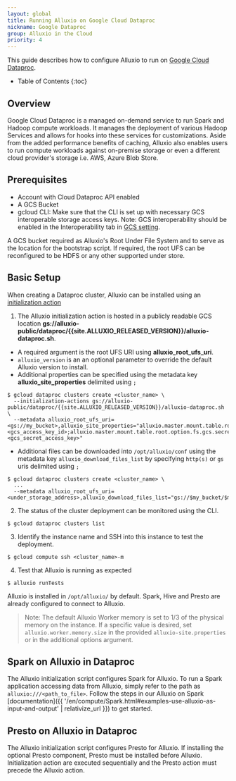 ```yaml
---
layout: global
title: Running Alluxio on Google Cloud Dataproc
nickname: Google Dataproc
group: Alluxio in the Cloud
priority: 4
---
```


This guide describes how to configure Alluxio to run on [Google Cloud Dataproc](https://cloud.google.com/dataproc).

* Table of Contents
{:toc}

## Overview

Google Cloud Dataproc is a managed on-demand service to run Spark and Hadoop compute workloads.
It manages the deployment of various Hadoop Services and allows for hooks into these services for
customizations.
Aside from the added performance benefits of caching, Alluxio also enables users to run compute 
workloads against on-premise storage or even a different cloud provider's storage i.e. AWS, Azure
Blob Store.

## Prerequisites

* Account with Cloud Dataproc API enabled
* A GCS Bucket
* gcloud CLI: Make sure that the CLI is set up with necessary GCS interoperable storage access keys.
Note: GCS interoperability should be enabled in the Interoperability tab in
[GCS setting](https://console.cloud.google.com/storage/settings).

A GCS bucket required as Alluxio's Root Under File System and to serve as the location for the
bootstrap script.
If required, the root UFS can be reconfigured to be HDFS or any other supported under store.

## Basic Setup

When creating a Dataproc cluster, Alluxio can be installed using an
[initialization action](https://cloud.google.com/dataproc/docs/concepts/configuring-clusters/init-actions)

1. The Alluxio initialization action is hosted in a publicly readable
GCS location **gs://alluxio-public/dataproc/{{site.ALLUXIO_RELEASED_VERSION}}/alluxio-dataproc.sh**.
* A required argument is the root UFS URI using **alluxio_root_ufs_uri**.
* `alluxio_version` is an an optional parameter to override the default Alluxio version to install.
* Additional properties can be specified using the metadata key **alluxio_site_properties** delimited
using `;`
```console
$ gcloud dataproc clusters create <cluster_name> \
  --initialization-actions gs://alluxio-public/dataproc/{{site.ALLUXIO_RELEASED_VERSION}}/alluxio-dataproc.sh \
  --metadata alluxio_root_ufs_uri=<gs://my_bucket>,alluxio_site_properties="alluxio.master.mount.table.root.option.fs.gcs.accessKeyId=<gcs_access_key_id>;alluxio.master.mount.table.root.option.fs.gcs.secretAccessKey=<gcs_secret_access_key>"
```
* Additional files can be downloaded into `/opt/alluxio/conf` using the metadata key `alluxio_download_files_list` by specifying `http(s)` or `gs` uris delimited using `;`
```console
$ gcloud dataproc clusters create <cluster_name> \
  ...
  --metadata alluxio_root_ufs_uri=<under_storage_address>,alluxio_download_files_list="gs://$my_bucket/$my_file;https://$server/$file"
```
2. The status of the cluster deployment can be monitored using the CLI.
```console
$ gcloud dataproc clusters list
```
3. Identify the instance name and SSH into this instance to test the deployment.
```console
$ gcloud compute ssh <cluster_name>-m 
```
4. Test that Alluxio is running as expected
```console
$ alluxio runTests
```

Alluxio is installed in `/opt/alluxio/` by default.
Spark, Hive and Presto are already configured to connect to Alluxio.

> Note: The default Alluxio Worker memory is set to 1/3 of the physical memory on the instance.
If a specific value is desired, set `alluxio.worker.memory.size` in the provided
`alluxio-site.properties` or in the additional options argument.

## Spark on Alluxio in Dataproc

The Alluxio initialization script configures Spark for Alluxio.
To run a Spark application accessing data from Alluxio, simply refer to the path as
`alluxio:///<path_to_file>`.
Follow the steps in our Alluxio on Spark
[documentation]({{ '/en/compute/Spark.html#examples-use-alluxio-as-input-and-output' | relativize_url }})
to get started.

## Presto on Alluxio in Dataproc

The Alluxio initialization script configures Presto for Alluxio.
If installing the optional Presto component, Presto must be installed before Alluxio.
Initialization action are executed sequentially and the Presto action must precede the Alluxio action.
